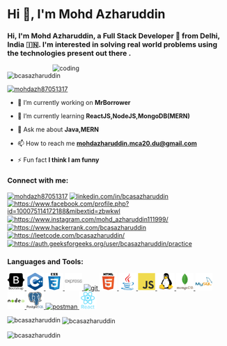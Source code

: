 <h1 >Hi 👋, I'm Mohd Azharuddin</h1>
<h3>Hi, I'm Mohd Azharuddin, a Full Stack Developer 🚀 from Delhi, India 🇮🇳. I'm interested in solving real world problems using the technologies present out there .</h3>
<img align="right" alt="coding" width="400" src="https://miro.medium.com/v2/resize:fit:1400/1*lhOax3cZATGZwEhG0uTYRA.gif"/>
<p align="left"> <img src="https://komarev.com/ghpvc/?username=bcasazharuddin&label=Profile%20views&color=0e75b6&style=flat" alt="bcasazharuddin" /> </p>

<p align="left"> <a href="https://twitter.com/mohdazh87051317" target="blank"><img src="https://img.shields.io/twitter/follow/mohdazh87051317?logo=twitter&style=for-the-badge" alt="mohdazh87051317" /></a> </p>

- 🔭 I’m currently working on **MrBorrower**

- 🌱 I’m currently learning **ReactJS,NodeJS,MongoDB(MERN)**

- 💬 Ask me about **Java,MERN**

- 📫 How to reach me **mohdazharuddin.mca20.du@gmail.com**

- ⚡ Fun fact **I think I am funny**

<h3 align="left">Connect with me:</h3>
<p align="left">
<a href="https://twitter.com/mohdazh87051317" target="blank"><img align="center" src="https://raw.githubusercontent.com/rahuldkjain/github-profile-readme-generator/master/src/images/icons/Social/twitter.svg" alt="mohdazh87051317" height="30" width="40" /></a>
<a href="https://linkedin.com/in/linkedin.com/in/bcasazharuddin" target="blank"><img align="center" src="https://raw.githubusercontent.com/rahuldkjain/github-profile-readme-generator/master/src/images/icons/Social/linked-in-alt.svg" alt="linkedin.com/in/bcasazharuddin" height="30" width="40" /></a>
<a href="https://fb.com/https://www.facebook.com/profile.php?id=100075114172188&mibextid=zbwkwl" target="blank"><img align="center" src="https://raw.githubusercontent.com/rahuldkjain/github-profile-readme-generator/master/src/images/icons/Social/facebook.svg" alt="https://www.facebook.com/profile.php?id=100075114172188&mibextid=zbwkwl" height="30" width="40" /></a>
<a href="https://instagram.com/https://www.instagram.com/mohd_azharuddin111999/" target="blank"><img align="center" src="https://raw.githubusercontent.com/rahuldkjain/github-profile-readme-generator/master/src/images/icons/Social/instagram.svg" alt="https://www.instagram.com/mohd_azharuddin111999/" height="30" width="40" /></a>
<a href="https://www.hackerrank.com/https://www.hackerrank.com/bcasazharuddin" target="blank"><img align="center" src="https://raw.githubusercontent.com/rahuldkjain/github-profile-readme-generator/master/src/images/icons/Social/hackerrank.svg" alt="https://www.hackerrank.com/bcasazharuddin" height="30" width="40" /></a>
<a href="https://www.leetcode.com/https://leetcode.com/bcasazharuddin/" target="blank"><img align="center" src="https://raw.githubusercontent.com/rahuldkjain/github-profile-readme-generator/master/src/images/icons/Social/leet-code.svg" alt="https://leetcode.com/bcasazharuddin/" height="30" width="40" /></a>
<a href="https://auth.geeksforgeeks.org/user/https://auth.geeksforgeeks.org/user/bcasazharuddin/practice" target="blank"><img align="center" src="https://raw.githubusercontent.com/rahuldkjain/github-profile-readme-generator/master/src/images/icons/Social/geeks-for-geeks.svg" alt="https://auth.geeksforgeeks.org/user/bcasazharuddin/practice" height="30" width="40" /></a>
</p>

<h3 align="left">Languages and Tools:</h3>
<p align="left"> <a href="https://getbootstrap.com" target="_blank" rel="noreferrer"> <img src="https://raw.githubusercontent.com/devicons/devicon/master/icons/bootstrap/bootstrap-plain-wordmark.svg" alt="bootstrap" width="40" height="40"/> </a> <a href="https://www.w3schools.com/cpp/" target="_blank" rel="noreferrer"> <img src="https://raw.githubusercontent.com/devicons/devicon/master/icons/cplusplus/cplusplus-original.svg" alt="cplusplus" width="40" height="40"/> </a> <a href="https://www.w3schools.com/css/" target="_blank" rel="noreferrer"> <img src="https://raw.githubusercontent.com/devicons/devicon/master/icons/css3/css3-original-wordmark.svg" alt="css3" width="40" height="40"/> </a> <a href="https://expressjs.com" target="_blank" rel="noreferrer"> <img src="https://raw.githubusercontent.com/devicons/devicon/master/icons/express/express-original-wordmark.svg" alt="express" width="40" height="40"/> </a> <a href="https://git-scm.com/" target="_blank" rel="noreferrer"> <img src="https://www.vectorlogo.zone/logos/git-scm/git-scm-icon.svg" alt="git" width="40" height="40"/> </a> <a href="https://www.w3.org/html/" target="_blank" rel="noreferrer"> <img src="https://raw.githubusercontent.com/devicons/devicon/master/icons/html5/html5-original-wordmark.svg" alt="html5" width="40" height="40"/> </a> <a href="https://www.java.com" target="_blank" rel="noreferrer"> <img src="https://raw.githubusercontent.com/devicons/devicon/master/icons/java/java-original.svg" alt="java" width="40" height="40"/> </a> <a href="https://developer.mozilla.org/en-US/docs/Web/JavaScript" target="_blank" rel="noreferrer"> <img src="https://raw.githubusercontent.com/devicons/devicon/master/icons/javascript/javascript-original.svg" alt="javascript" width="40" height="40"/> </a> <a href="https://www.linux.org/" target="_blank" rel="noreferrer"> <img src="https://raw.githubusercontent.com/devicons/devicon/master/icons/linux/linux-original.svg" alt="linux" width="40" height="40"/> </a> <a href="https://www.mongodb.com/" target="_blank" rel="noreferrer"> <img src="https://raw.githubusercontent.com/devicons/devicon/master/icons/mongodb/mongodb-original-wordmark.svg" alt="mongodb" width="40" height="40"/> </a> <a href="https://www.mysql.com/" target="_blank" rel="noreferrer"> <img src="https://raw.githubusercontent.com/devicons/devicon/master/icons/mysql/mysql-original-wordmark.svg" alt="mysql" width="40" height="40"/> </a> <a href="https://nodejs.org" target="_blank" rel="noreferrer"> <img src="https://raw.githubusercontent.com/devicons/devicon/master/icons/nodejs/nodejs-original-wordmark.svg" alt="nodejs" width="40" height="40"/> </a> <a href="https://www.postgresql.org" target="_blank" rel="noreferrer"> <img src="https://raw.githubusercontent.com/devicons/devicon/master/icons/postgresql/postgresql-original-wordmark.svg" alt="postgresql" width="40" height="40"/> </a> <a href="https://postman.com" target="_blank" rel="noreferrer"> <img src="https://www.vectorlogo.zone/logos/getpostman/getpostman-icon.svg" alt="postman" width="40" height="40"/> </a> <a href="https://reactjs.org/" target="_blank" rel="noreferrer"> <img src="https://raw.githubusercontent.com/devicons/devicon/master/icons/react/react-original-wordmark.svg" alt="react" width="40" height="40"/> </a> </p>

<p><img align="left" src="https://github-readme-stats.vercel.app/api/top-langs?username=bcasazharuddin&show_icons=true&locale=en&layout=compact" alt="bcasazharuddin" /></p>

<p>&nbsp;<img align="center" src="https://github-readme-stats.vercel.app/api?username=bcasazharuddin&show_icons=true&locale=en" alt="bcasazharuddin" /></p>

<p><img align="center" src="https://github-readme-streak-stats.herokuapp.com/?user=bcasazharuddin&" alt="bcasazharuddin" /></p>

